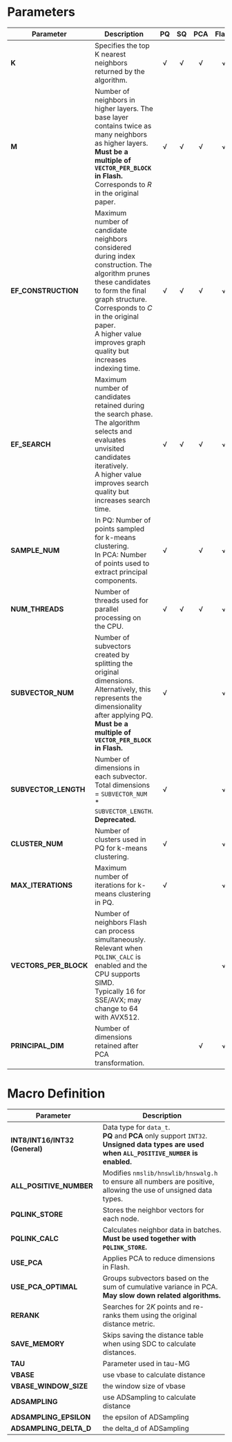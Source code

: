# Parameters

| **Parameter**         | **Description**                                              | **PQ** | **SQ** | **PCA** | **Flash** |
| --------------------- | ------------------------------------------------------------ | :----: | :----: | :-----: | :-------: |
| **K**                 | Specifies the top K nearest neighbors returned by the algorithm. |   √    |   √    |    √    |     √     |
| **M**                 | Number of neighbors in higher layers. The base layer contains twice as many neighbors as higher layers. <br /> **Must be a multiple of `VECTOR_PER_BLOCK` in Flash.** <br /> Corresponds to $R$ in the original paper. |   √    |   √    |    √    |     √     |
| **EF_CONSTRUCTION**   | Maximum number of candidate neighbors considered during index construction. The algorithm prunes these candidates to form the final graph structure. <br /> Corresponds to $C$ in the original paper. <br /> A higher value improves graph quality but increases indexing time. |   √    |   √    |    √    |     √     |
| **EF_SEARCH**         | Maximum number of candidates retained during the search phase. The algorithm selects and evaluates unvisited candidates iteratively. <br /> A higher value improves search quality but increases search time. |   √    |   √    |    √    |     √     |
| **SAMPLE_NUM**        | In PQ: Number of points sampled for k-means clustering. <br /> In PCA: Number of points used to extract principal components. |   √    |        |    √    |     √     |
| **NUM_THREADS**       | Number of threads used for parallel processing on the CPU.   |   √    |   √    |    √    |     √     |
| **SUBVECTOR_NUM**     | Number of subvectors created by splitting the original dimensions. <br /> Alternatively, this represents the dimensionality after applying PQ. <br /> **Must be a multiple of `VECTOR_PER_BLOCK` in Flash.** |   √    |        |         |     √     |
| **SUBVECTOR_LENGTH**  | Number of dimensions in each subvector. <br /> Total dimensions = `SUBVECTOR_NUM` * `SUBVECTOR_LENGTH`. <br /> **Deprecated.** |   √    |        |         |     √     |
| **CLUSTER_NUM**       | Number of clusters used in PQ for k-means clustering.        |   √    |        |         |     √     |
| **MAX_ITERATIONS**    | Maximum number of iterations for k-means clustering in PQ.   |   √    |        |         |     √     |
| **VECTORS_PER_BLOCK** | Number of neighbors Flash can process simultaneously. <br /> Relevant when `PQLINK_CALC` is enabled and the CPU supports SIMD. <br /> Typically 16 for SSE/AVX; may change to 64 with AVX512. |        |        |         |     √     |
| **PRINCIPAL_DIM**     | Number of dimensions retained after PCA transformation.      |        |        |    √    |     √     |

# Macro Definition

| **Parameter**                  | **Description**                                              |
| ------------------------------ | ------------------------------------------------------------ |
| **INT8/INT16/INT32 (General)** | Data type for `data_t`. <br /> **PQ** and **PCA** only support `INT32`. <br /> **Unsigned data types are used when `ALL_POSITIVE_NUMBER` is enabled.** |
| **ALL_POSITIVE_NUMBER**        | Modifies `nmslib/hnswlib/hnswalg.h` to ensure all numbers are positive, <br /> allowing the use of unsigned data types. |
| **PQLINK_STORE**               | Stores the neighbor vectors for each node.                   |
| **PQLINK_CALC**                | Calculates neighbor data in batches. <br /> **Must be used together with `PQLINK_STORE`.** |
| **USE_PCA**                    | Applies PCA to reduce dimensions in Flash.                   |
| **USE_PCA_OPTIMAL**            | Groups subvectors based on the sum of cumulative variance in PCA.<br /> **May slow down related algorithms.** |
| **RERANK**                     | Searches for $2K$ points and re-ranks them using the original distance metric. |
| **SAVE_MEMORY**                | Skips saving the distance table when using SDC to calculate distances. |
| **TAU**                        | Parameter used in tau-MG                                     |
| **VBASE**                      | use vbase to calculate distance                              |
| **VBASE_WINDOW_SIZE**          | the window size of vbase                                     |
| **ADSAMPLING**                 | use ADSampling to calculate distance                         |
| **ADSAMPLING_EPSILON**         | the epsilon of ADSampling                                    |
| **ADSAMPLING_DELTA_D**         | the delta_d of ADSampling                                    |


